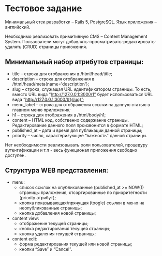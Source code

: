# Тестовое задание

Минимальный стек разработки – Rails 5, PostgreSQL.
Язык приложения – английский.

Необходимо реализовать примитивную CMS – Content Management System. Пользователи могут добавлять-просматривать-редактировать-удалять (CRUD) страницы приложения.

## Минимальный набор атрибутов страницы:
  * title – строка для отображения в /html/head/title;
  * description – строка для отображения в /html/head/meta{name='description'};
  * slug – строка, служащая URL идентификатором страницы. То есть, вместо URL вида “http://127.0.0.1:3000/1” будет использоваться URL вида “http://127.0.0.1:3000/#{slug}”;
  * menu_label – строка для отображения ссылки на данную статью в главном меню приложения;
  * h1 – строка для отображения в /html/body/h1;
  * content – HTML код, собственно содержание страницы. Редактирование данного поля произвонится в формате HTML;
  * published_at – дата и время для публикации данной страницы;
  * priority – число, характеризующее “важность” данной страницы.

Нет необходимости реализовывать роли пользователей, процедуру аутентификации и т.п - весь функционал приложения свободно доступен.

## Структура WEB представления:
* menu:
    * список ссылок на опубликованные (published_at >= NOW()) страницы приложения, отсортированные по приоритетности (priority атрибут);
    * кпопка показывающая/прячущая (toogle) ссылки в меню на неопубликованные страницы;
    * кнопка добавления новой страницы;
* content view:
    * отображение текущей страницы;
    * кнопка редактирования  текущей страницы;
    * кнопка удаления текущей страницы;
* content edit:
    * форма редактирования текущей или новой страницы;
    * кнопки “Save” и “Cancel”.
